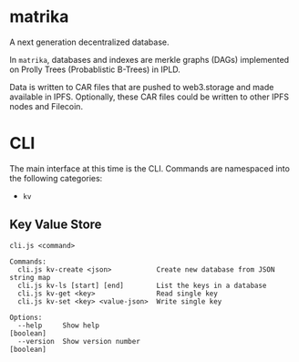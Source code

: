 # matrika

A next generation decentralized database.

In `matrika`, databases and indexes are merkle graphs (DAGs) implemented on
Prolly Trees (Probablistic B-Trees) in IPLD.

Data is written to CAR files that are pushed to web3.storage and made available
in IPFS. Optionally, these CAR files could be written to other IPFS nodes and Filecoin.

# CLI

The main interface at this time is the CLI. Commands are namespaced into the following categories:

* `kv`

## Key Value Store

```
cli.js <command>

Commands:
  cli.js kv-create <json>           Create new database from JSON string map
  cli.js kv-ls [start] [end]        List the keys in a database
  cli.js kv-get <key>               Read single key
  cli.js kv-set <key> <value-json>  Write single key

Options:
  --help     Show help                                                 [boolean]
  --version  Show version number                                       [boolean]
```

